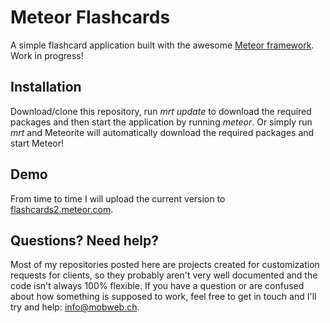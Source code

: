 # Meteor Flashcards

A simple flashcard application built with the awesome [Meteor framework](https://github.com/meteor/meteor). Work in progress!

## Installation

Download/clone this repository, run *mrt update* to download the required packages and then start the application by running *meteor*. Or simply run *mrt* and Meteorite will automatically download the required packages and start Meteor!

## Demo

From time to time I will upload the current version to [flashcards2.meteor.com](http://flashcards2.meteor.com).

## Questions? Need help?

Most of my repositories posted here are projects created for customization requests for clients, so they probably aren't very well documented and the code isn't always 100% flexible. If you have a question or are confused about how something is supposed to work, feel free to get in touch and I'll try and help: [info@mobweb.ch](mailto:info@mobweb.ch).